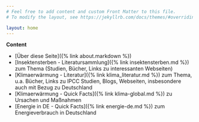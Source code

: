 ```yaml
---
# Feel free to add content and custom Front Matter to this file.
# To modify the layout, see https://jekyllrb.com/docs/themes/#overriding-theme-defaults

layout: home
---
```


**Content**

* [Über diese Seite]({% link about.markdown %})
* [Insektensterben - Literatursammlung]({% link insektensterben.md %}) zum Thema (Studien, Bücher, Links zu interessanten Webseiten)
* [Klimaerwärmung - Literatur]({% link klima_literatur.md %}) zum Thema, u.a. Bücher, Links zu IPCC Studien, Blogs, Webseiten, insbesondere auch mit Bezug zu Deutschland
* [Klimaerwärmung - Quick Facts]({% link klima-global.md %}) zu Ursachen und Maßnahmen
* [Energie in DE - Quick Facts]({% link energie-de.md %}) zum Energieverbrauch in Deutschland
